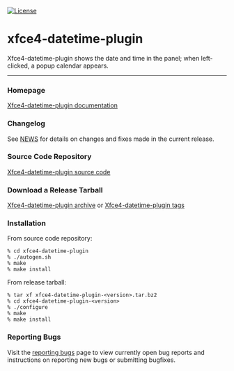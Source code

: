 [![License](https://img.shields.io/badge/License-GPL%20v2-blue.svg)](https://gitlab.xfce.org/panel-plugins/xfce4-datetime-plugin/-/blob/master/COPYING)

# xfce4-datetime-plugin

Xfce4-datetime-plugin shows the date and time in the panel; when left-clicked, a popup calendar appears.

----

### Homepage

[Xfce4-datetime-plugin documentation](https://docs.xfce.org/panel-plugins/xfce4-datetime-plugin)

### Changelog

See [NEWS](https://gitlab.xfce.org/panel-plugins/xfce4-datetime-plugin/-/blob/master/NEWS) for details on changes and fixes made in the current release.

### Source Code Repository

[Xfce4-datetime-plugin source code](https://gitlab.xfce.org/panel-plugins/xfce4-datetime-plugin)

### Download a Release Tarball

[Xfce4-datetime-plugin archive](https://archive.xfce.org/src/panel-plugins/xfce4-datetime-plugin)
    or
[Xfce4-datetime-plugin tags](https://gitlab.xfce.org/panel-plugins/xfce4-datetime-plugin/-/tags)

### Installation

From source code repository: 

    % cd xfce4-datetime-plugin
    % ./autogen.sh
    % make
    % make install

From release tarball:

    % tar xf xfce4-datetime-plugin-<version>.tar.bz2
    % cd xfce4-datetime-plugin-<version>
    % ./configure
    % make
    % make install

### Reporting Bugs

Visit the [reporting bugs](https://docs.xfce.org/panel-plugins/xfce4-datetime-plugin/bugs) page to view currently open bug reports and instructions on reporting new bugs or submitting bugfixes.

